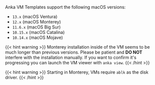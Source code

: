 

Anka VM Templates support the following macOS versions:

- `13.x` (macOS Ventura)
- `12.x` (macOS Monterey)
- `11.6.x` (macOS Big Sur)
- `10.15.x` (macOS Catalina)
- `10.14.x` (macOS Mojave)

{{< hint warning >}}
Monterey installation inside of the VM seems to be much longer than previous versions. Please be patient and **DO NOT** interfere with the installation manually. If you want to confirm it's progressing you can launch the VM viewer with `anka view`.
{{< /hint >}}

{{< hint warning >}}
Starting in Monterey, VMs require `ablk` as the disk driver.
{{< /hint >}}